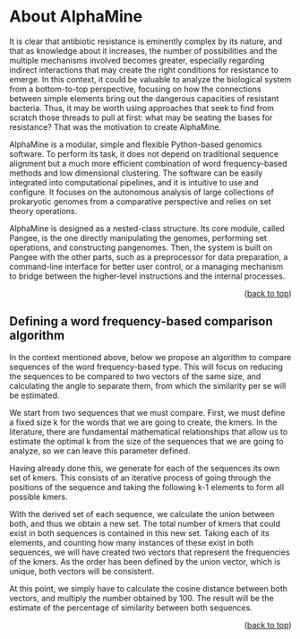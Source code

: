 # About AlphaMine


It is clear that antibiotic resistance is eminently complex by its nature, and that as knowledge about it increases, the number of possibilities and the multiple mechanisms involved becomes greater, especially regarding indirect interactions that may create the right conditions for resistance to emerge. In this context, it could be valuable to analyze the biological system from a bottom-to-top perspective, focusing on how the connections between simple elements bring out the dangerous capacities of resistant bacteria. Thus, it may be worth using approaches that seek to find from scratch those threads to pull at first: what may be seating the bases for resistance? That was the motivation to create AlphaMine.

AlphaMine is a modular, simple and flexible Python-based genomics software. To perform its task, it does not depend on traditional sequence alignment but a much more efficient combination of word frequency-based methods and low dimensional clustering. The software can be easily integrated into computational pipelines, and it is intuitive to use and configure. It focuses on the autonomous analysis of large collections of prokaryotic genomes from a comparative perspective and relies on set theory operations.

 
AlphaMine is designed as a nested-class structure. Its core module, called Pangee, is the one directly manipulating the genomes, performing set operations, and constructing pangenomes. Then, the system is built on Pangee with the other parts, such as a preprocessor for data preparation, a command-line interface for better user control, or a managing mechanism to bridge between the higher-level instructions and the internal processes.

<p align="right">(<a href="#top">back to top</a>)</p>

## Defining a word frequency-based comparison algorithm

In the context mentioned above, below we propose an algorithm to compare sequences of the word frequency-based type. This will focus on reducing the sequences to be compared to two vectors of the same size, and calculating the angle to separate them, from which the similarity per se will be estimated.

We start from two sequences that we must compare. First, we must define a fixed size k for the words that we are going to create, the kmers. In the literature, there are fundamental mathematical relationships that allow us to estimate the optimal k from the size of the sequences that we are going to analyze, so we can leave this parameter defined. 

Having already done this, we generate for each of the sequences its own set of kmers. This consists of an iterative process of going through the positions of the sequence and taking the following k-1 elements to form all possible kmers.

With the derived set of each sequence, we calculate the union between both, and thus we obtain a new set. The total number of kmers that could exist in both sequences is contained in this new set. Taking each of its elements, and counting how many instances of these exist in both sequences, we will have created two vectors that represent the frequencies of the kmers. As the order has been defined by the union vector, which is unique, both vectors will be consistent.

At this point, we simply have to calculate the cosine distance between both vectors, and multiply the number obtained by 100. The result will be the estimate of the percentage of similarity between both sequences.


<p align="right">(<a href="#top">back to top</a>)</p>
